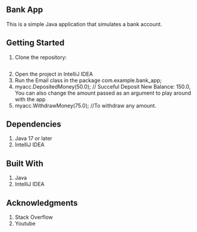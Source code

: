 ## Bank App
This is a simple Java application that simulates a bank account.

## Getting Started
1. Clone the repository:
```https://github.com/alexmawiaJ/Bank_App.git
```
2. Open the project in IntelliJ IDEA
3. Run the Email class in the package com.example.bank_app;
4. myacc.DepositedMoney(50.0); // Succeful Deposit New Balance: 150.0, You can also change the amount passed as an argument to play around with the app
5. myacc.WithdrawMoney(75.0); //To withdraw any amount. 
## Dependencies
1. Java 17 or later
2. IntelliJ IDEA

## Built With
1. Java
2. IntelliJ IDEA

## Acknowledgments
1. Stack Overflow
2. Youtube